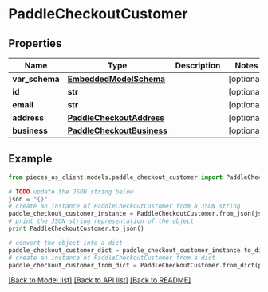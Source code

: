 # PaddleCheckoutCustomer


## Properties
Name | Type | Description | Notes
------------ | ------------- | ------------- | -------------
**var_schema** | [**EmbeddedModelSchema**](EmbeddedModelSchema.md) |  | [optional] 
**id** | **str** |  | [optional] 
**email** | **str** |  | [optional] 
**address** | [**PaddleCheckoutAddress**](PaddleCheckoutAddress.md) |  | [optional] 
**business** | [**PaddleCheckoutBusiness**](PaddleCheckoutBusiness.md) |  | [optional] 

## Example

```python
from pieces_os_client.models.paddle_checkout_customer import PaddleCheckoutCustomer

# TODO update the JSON string below
json = "{}"
# create an instance of PaddleCheckoutCustomer from a JSON string
paddle_checkout_customer_instance = PaddleCheckoutCustomer.from_json(json)
# print the JSON string representation of the object
print PaddleCheckoutCustomer.to_json()

# convert the object into a dict
paddle_checkout_customer_dict = paddle_checkout_customer_instance.to_dict()
# create an instance of PaddleCheckoutCustomer from a dict
paddle_checkout_customer_from_dict = PaddleCheckoutCustomer.from_dict(paddle_checkout_customer_dict)
```
[[Back to Model list]](../README.md#documentation-for-models) [[Back to API list]](../README.md#documentation-for-api-endpoints) [[Back to README]](../README.md)


